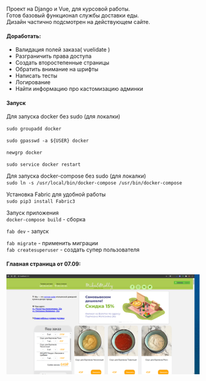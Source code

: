Проект на Django и Vue, для курсовой работы.  
Готов базовый функционал службы доставки еды.  
Дизайн частично подсмотрен на действующем сайте.



#### Доработать:
- Валидация полей заказа( vuelidate  )
- Разграничить права доступа
- Создать второстепенные страницы
- Обратить внимание на шрифты
- Написать тесты
- Логирование
- Найти информацию про кастомизацию админки


#### Запуск
Для запуска docker без sudo (для локалки)

`sudo groupadd docker`

`sudo gpasswd -a ${USER} docker`

`newgrp docker`

`sudo service docker restart`

Для запуска docker-compose без sudo (для локалки)  
`sudo ln -s /usr/local/bin/docker-compose /usr/bin/docker-compose`

Установка Fabric для удобной работы  
`sudo pip3 install Fabric3`

Запуск приложения  
`docker-compose build` - сборка

`fab dev` - запуск

`fab migrate` - применить миграции  
`fab createsuperuser` - создать супер пользователя  
#### Главная страница от 07.09:
![главная страница](screenshots/first.png )​
